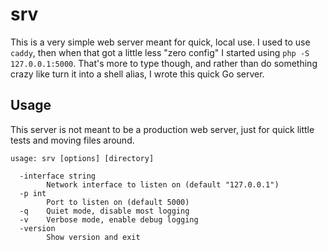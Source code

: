 # srv

This is a very simple web server meant for quick, local use.  I used to use `caddy`, then when that got a little less "zero config" I started using `php -S 127.0.0.1:5000`.  That's more to type though, and rather than do something crazy like turn it into a shell alias, I wrote this quick Go server.

## Usage

This server is not meant to be a production web server, just for quick little tests and moving files around.

```
usage: srv [options] [directory]

  -interface string
    	Network interface to listen on (default "127.0.0.1")
  -p int
    	Port to listen on (default 5000)
  -q	Quiet mode, disable most logging
  -v	Verbose mode, enable debug logging
  -version
    	Show version and exit
```
